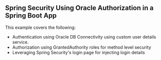 ## Spring Security Using Oracle Authorization in a Spring Boot App

This example covers the following:
- Authentication using Oracle DB Connectivity using custom user details service.
- Authorization using GrantedAuthority roles for method level security
- Leveraging Spring Security's login page for injecting login details